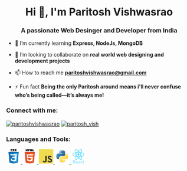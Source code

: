 <h1 align="center">Hi 👋, I'm Paritosh Vishwasrao</h1>
<h3 align="center">A passionate Web Desinger and Developer from India</h3>

- 🌱 I’m currently learning **Express, NodeJs, MongoDB**

- 👯 I’m looking to collaborate on **real world web designing and development projects**

- 📫 How to reach me **paritoshvishwasrao@gmail.com**

- ⚡ Fun fact **Being the only Paritosh around means i'll never confuse who’s being called—it’s always me!**

<h3 align="left">Connect with me:</h3>
<p align="left">
<a href="https://linkedin.com/in/paritoshvishwasrao" target="blank"><img align="center" src="https://raw.githubusercontent.com/rahuldkjain/github-profile-readme-generator/master/src/images/icons/Social/linked-in-alt.svg" alt="paritoshvishwasrao" height="30" width="40" /></a>
<a href="https://instagram.com/paritosh_vish" target="blank"><img align="center" src="https://raw.githubusercontent.com/rahuldkjain/github-profile-readme-generator/master/src/images/icons/Social/instagram.svg" alt="paritosh_vish" height="30" width="40" /></a>
</p>

<h3 align="left">Languages and Tools:</h3>
<p align="left"> <a href="https://www.w3schools.com/css/" target="_blank" rel="noreferrer"> <img src="https://raw.githubusercontent.com/devicons/devicon/master/icons/css3/css3-original-wordmark.svg" alt="css3" width="40" height="40"/> </a> <a href="https://www.w3.org/html/" target="_blank" rel="noreferrer"> <img src="https://raw.githubusercontent.com/devicons/devicon/master/icons/html5/html5-original-wordmark.svg" alt="html5" width="40" height="40"/> </a> <a href="https://developer.mozilla.org/en-US/docs/Web/JavaScript" target="_blank" rel="noreferrer"> <img src="https://raw.githubusercontent.com/devicons/devicon/master/icons/javascript/javascript-original.svg" alt="javascript" width="40" height="40"/> </a> <a href="https://www.python.org" target="_blank" rel="noreferrer"> <img src="https://raw.githubusercontent.com/devicons/devicon/master/icons/python/python-original.svg" alt="python" width="40" height="40"/> </a> <a href="https://reactjs.org/" target="_blank" rel="noreferrer"> <img src="https://raw.githubusercontent.com/devicons/devicon/master/icons/react/react-original-wordmark.svg" alt="react" width="40" height="40"/> </a> </p>
